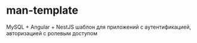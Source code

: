 # man-template
 MySQL + Angular + NestJS шаблон для приложений с аутентификацией, авторизацией с ролевым доступом
